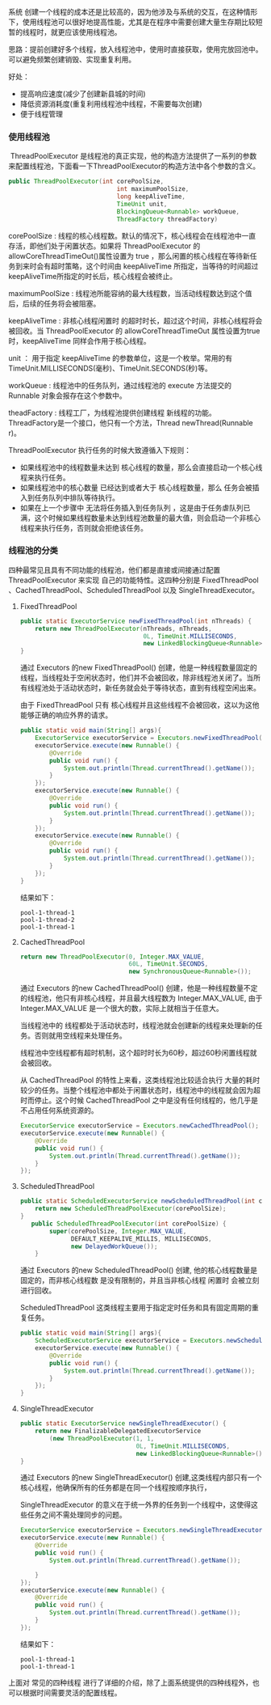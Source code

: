 系统 创建一个线程的成本还是比较高的，因为他涉及与系统的交互，在这种情形下，使用线程池可以很好地提高性能，尤其是在程序中需要创建大量生存期比较短暂的线程时，就更应该使用线程池。

思路：提前创建好多个线程，放入线程池中，使用时直接获取，使用完放回池中。可以避免频繁创建销毁、实现重复利用。

好处：

- 提高响应速度(减少了创建新县城的时间)
- 降低资源消耗度(重复利用线程池中线程，不需要每次创建)
- 便于线程管理

### 使用线程池

​	ThreadPoolExecutor 是线程池的真正实现，他的构造方法提供了一系列的参数来配置线程池，下面看一下ThreadPoolExecutor的构造方法中各个参数的含义。

```java
public ThreadPoolExecutor(int corePoolSize,
                              int maximumPoolSize,
                              long keepAliveTime,
                              TimeUnit unit,
                              BlockingQueue<Runnable> workQueue,
                              ThreadFactory threadFactory)
```



corePoolSize : 线程的核心线程数。默认的情况下，核心线程会在线程池中一直存活，即他们处于闲置状态。如果将 			ThreadPoolExecutor 的allowCoreThreadTimeOut()属性设置为 true ，那么闲置的核心线程在等待新任务到来时会有超时策略，这个时间由 keepAliveTime 所指定，当等待的时间超过 keepAliveTime所指定的时长后，核心线程会被终止。

maximumPoolSize : 线程池所能容纳的最大线程数，当活动线程数达到这个值后，后续的任务将会被阻塞。

keepAliveTime : 非核心线程闲置时 的超时时长，超过这个时间，非核心线程将会被回收。当 ThreadPoolExecutor 的 allowCoreThreadTimeOut 属性设置为true时，keepAliveTime 同样会作用于核心线程。

unit ： 用于指定 keepAliveTime 的参数单位，这是一个枚举。常用的有 TimeUnit.MILLISECONDS(毫秒)、TimeUnit.SECONDS(秒)等。

workQueue : 线程池中的任务队列，通过线程池的 execute 方法提交的 Runnable 对象会报存在这个参数中。

theadFactory : 线程工厂，为线程池提供创建线程 新线程的功能。ThreadFactory是一个接口，他只有一个方法，Thread newThread(Runnable r)。



ThreadPoolExecutor 执行任务的时候大致遵循入下规则：

- 如果线程池中的线程数量未达到 核心线程的数量，那么会直接启动一个核心线程来执行任务。
- 如果线程池中的核心数量 已经达到或者大于 核心线程数量，那么 任务会被插入到任务队列中排队等待执行。
- 如果在上一个步骤中 无法将任务插入到任务队列 ，这是由于任务虐队列已满，这个时候如果线程数量未达到线程池数量的最大值，则会启动一个非核心线程来执行任务，否则就会拒绝该任务。

### 线程池的分类

​	四种最常见且具有不同功能的线程池，他们都是直接或间接通过配置ThreadPoolExecutor 来实现 自己的功能特性。这四种分别是 FixedThreadPool 、CachedThreadPool、ScheduledThreadPool 以及 SingleThreadExecutor。

1. FixedThreadPool

   ```java
   public static ExecutorService newFixedThreadPool(int nThreads) {
       return new ThreadPoolExecutor(nThreads, nThreads,
                                     0L, TimeUnit.MILLISECONDS,
                                     new LinkedBlockingQueue<Runnable>());
   }
   ```

   通过 Executors 的new FixedThreadPool() 创建，他是一种线程数量固定的线程，当线程处于空闲状态时，他们并不会被回收，除非线程池关闭了。当所有线程池处于活动状态时，新任务就会处于等待状态，直到有线程空闲出来。

   由于 FixedThreadPool 只有 核心线程并且这些线程不会被回收，这以为这他能够正确的响应外界的请求。

   ```java
   public static void main(String[] args){
       ExecutorService executorService = Executors.newFixedThreadPool(2);
       executorService.execute(new Runnable() {
           @Override
           public void run() {
               System.out.println(Thread.currentThread().getName());
           }
       });
       executorService.execute(new Runnable() {
           @Override
           public void run() {
               System.out.println(Thread.currentThread().getName());
           }
       });
       executorService.execute(new Runnable() {
           @Override
           public void run() {
               System.out.println(Thread.currentThread().getName());
           }
       });
   }
   ```

   结果如下：

   ```
   pool-1-thread-1
   pool-1-thread-2
   pool-1-thread-1
   ```

2. CachedThreadPool

   ```java
   return new ThreadPoolExecutor(0, Integer.MAX_VALUE,
                                 60L, TimeUnit.SECONDS,
                                 new SynchronousQueue<Runnable>());
   ```

   通过 Executors 的new CachedThreadPool() 创建，他是一种线程数量不定的线程池，他只有非核心线程，并且最大线程数为 Integer.MAX_VALUE, 由于Integer.MAX_VALUE 是一个很大的数，实际上就相当于任意大。

   当线程池中的 线程都处于活动状态时，线程池就会创建新的线程来处理新的任务。否则就用空线程来处理任务。

   线程池中空线程都有超时机制，这个超时时长为60秒，超过60秒闲置线程就会被回收。

   从 CachedThreadPool 的特性上来看，这类线程池比较适合执行 大量的耗时较少的任务。当整个线程池中都处于闲置状态时，线程池中的线程就会因为超时而停止。这个时候 CachedThreadPool 之中是没有任何线程的，他几乎是不占用任何系统资源的。

   ```java
   ExecutorService executorService = Executors.newCachedThreadPool();
   executorService.execute(new Runnable() {
       @Override
       public void run() {
           System.out.println(Thread.currentThread().getName());
       }
   });
   ```

3. ScheduledThreadPool

   ```java
   public static ScheduledExecutorService newScheduledThreadPool(int corePoolSize) {
       return new ScheduledThreadPoolExecutor(corePoolSize);
   }
      public ScheduledThreadPoolExecutor(int corePoolSize) {
           super(corePoolSize, Integer.MAX_VALUE,
                 DEFAULT_KEEPALIVE_MILLIS, MILLISECONDS,
                 new DelayedWorkQueue());
       }
   ```

   通过 Executors 的new ScheduledThreadPool() 创建, 他的核心线程数量是固定的，而非核心线程数 是没有限制的，并且当非核心线程 闲置时 会被立刻进行回收。

   ScheduledThreadPool 这类线程主要用于指定定时任务和具有固定周期的重复任务。

   ```java
   public static void main(String[] args){
       ScheduledExecutorService executorService = Executors.newScheduledThreadPool(2);
       executorService.execute(new Runnable() {
           @Override
           public void run() {
               System.out.println(Thread.currentThread().getName());
           }
       });
   }
   ```

4. SingleThreadExecutor

   ```java
   public static ExecutorService newSingleThreadExecutor() {
       return new FinalizableDelegatedExecutorService
           (new ThreadPoolExecutor(1, 1,
                                   0L, TimeUnit.MILLISECONDS,
                                   new LinkedBlockingQueue<Runnable>()));
   }
   ```

   通过 Executors 的new SingleThreadExecutor() 创建,这类线程内部只有一个核心线程，他确保所有的任务都是在同一个线程按顺序执行，

   SingleThreadExecutor 的意义在于统一外界的任务到一个线程中，这使得这些任务之间不需处理同步的问题。	

   ```JAVA
   ExecutorService executorService = Executors.newSingleThreadExecutor();
   executorService.execute(new Runnable() {
       @Override
       public void run() {
           System.out.println(Thread.currentThread().getName());
   
       }
   });
   executorService.execute(new Runnable() {
       @Override
       public void run() {
           System.out.println(Thread.currentThread().getName());
       }
   });
   ```

   结果如下：

   ```
   pool-1-thread-1
   pool-1-thread-1
   ```

上面对 常见的四种线程 进行了详细的介绍，除了上面系统提供的四种线程外，也可以根据时间需要灵活的配置线程。